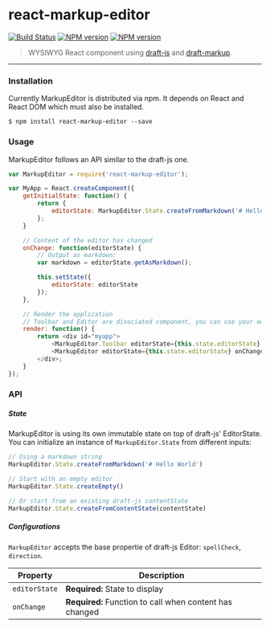 # react-markup-editor

[![Build Status](https://travis-ci.org/GitbookIO/react-markup-editor.png?branch=master)](https://travis-ci.org/GitbookIO/react-markup-editor) [![NPM version](https://badge.fury.io/js/react-markup-editor.svg)](http://badge.fury.io/js/react-markup-editor) [![NPM version](https://badge.fury.io/js/react-markup-editor.svg)](http://badge.fury.io/js/react-markup-editor)


> WYSIWYG React component using [draft-js](https://facebook.github.io/draft-js/) and [draft-markup](https://github.com/GitbookIO/draft-markup).


----

### Installation

Currently MarkupEditor is distributed via npm. It depends on React and React DOM which must also be installed.

```
$ npm install react-markup-editor --save
```

### Usage

MarkupEditor follows an API similar to the draft-js one.

```js
var MarkupEditor = require('react-markup-editor');

var MyApp = React.createComponent({
    getInitialState: function() {
        return {
            editorState: MarkupEditor.State.createFromMarkdown('# Hello World')
        };
    }

    // Content of the editor has changed
    onChange: function(editorState) {
        // Output as markdown:
        var markdown = editorState.getAsMarkdown();

        this.setState({
            editorState: editorState
        });
    },

    // Render the application
    // Toolbar and Editor are disociated component, you can use your own custom toolbar.
    render: function() {
        return <div id="myapp">
            <MarkupEditor.Toolbar editorState={this.state.editorState} onChange={this.onChange} />
            <MarkupEditor editorState={this.state.editorState} onChange={this.onChange} />
        </div>;
    }
});
```

### API

##### State

MarkupEditor is using its own immutable state on top of draft-js' EditorState. You can initialize an instance of `MarkupEditor.State` from different inputs:

```js
// Using a markdown string
MarkupEditor.State.createFromMarkdown('# Hello World')

// Start with an empty editor
MarkupEditor.State.createEmpty()

// Or start from an existing draft-js contentState
MarkupEditor.State.createFromContentState(contentState)
```

##### Configurations

`MarkupEditor` accepts the base propertie of draft-js Editor: `spellCheck`, `direction`.


| Property | Description |
| ----- | ----- |
| `editorState` | **Required:** State to display |
| `onChange` | **Required:** Function to call when content has changed |




